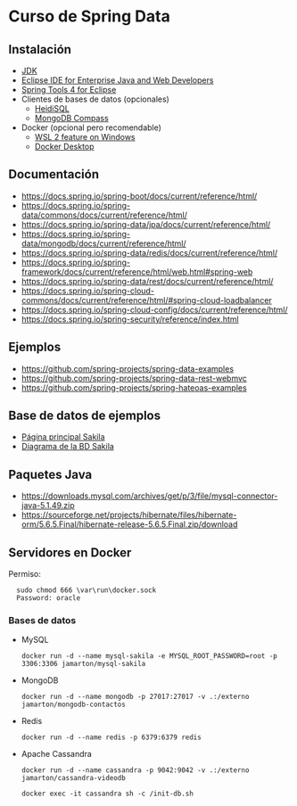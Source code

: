 # Curso de Spring Data

## Instalación

- [JDK](https://www.oracle.com/java/technologies/downloads/)
- [Eclipse IDE for Enterprise Java and Web Developers](https://www.eclipse.org/downloads/download.php?file=/technology/epp/downloads/release/2024-03/R/eclipse-jee-2024-03-R-win32-x86_64.zip)
- [Spring Tools 4 for Eclipse](https://spring.io/tools/)
- Clientes de bases de datos (opcionales)
  - [HeidiSQL](https://www.heidisql.com/download.php)
  - [MongoDB Compass](https://www.mongodb.com/try/download/compass)
- Docker (opcional pero recomendable)
  - [WSL 2 feature on Windows](https://learn.microsoft.com/es-es/windows/wsl/install)
  - [Docker Desktop](https://www.docker.com/get-started/)

## Documentación

- https://docs.spring.io/spring-boot/docs/current/reference/html/
- https://docs.spring.io/spring-data/commons/docs/current/reference/html/
- https://docs.spring.io/spring-data/jpa/docs/current/reference/html/
- https://docs.spring.io/spring-data/mongodb/docs/current/reference/html/
- https://docs.spring.io/spring-data/redis/docs/current/reference/html/
- https://docs.spring.io/spring-framework/docs/current/reference/html/web.html#spring-web
- https://docs.spring.io/spring-data/rest/docs/current/reference/html/
- https://docs.spring.io/spring-cloud-commons/docs/current/reference/html/#spring-cloud-loadbalancer
- https://docs.spring.io/spring-cloud-config/docs/current/reference/html/
- https://docs.spring.io/spring-security/reference/index.html

## Ejemplos

- https://github.com/spring-projects/spring-data-examples
- https://github.com/spring-projects/spring-data-rest-webmvc
- https://github.com/spring-projects/spring-hateoas-examples

## Base de datos de ejemplos

- [Página principal Sakila](https://dev.mysql.com/doc/sakila/en/)
- [Diagrama de la BD Sakila](http://trifulcas.com/wp-content/uploads/2018/03/sakila-er.png)

## Paquetes Java

- https://downloads.mysql.com/archives/get/p/3/file/mysql-connector-java-5.1.49.zip  
- https://sourceforge.net/projects/hibernate/files/hibernate-orm/5.6.5.Final/hibernate-release-5.6.5.Final.zip/download

## Servidores en Docker

Permiso:

      sudo chmod 666 \var\run\docker.sock
      Password: oracle

### Bases de datos

- MySQL

      docker run -d --name mysql-sakila -e MYSQL_ROOT_PASSWORD=root -p 3306:3306 jamarton/mysql-sakila

- MongoDB

      docker run -d --name mongodb -p 27017:27017 -v .:/externo jamarton/mongodb-contactos

- Redis

      docker run -d --name redis -p 6379:6379 redis

- Apache Cassandra

      docker run -d --name cassandra -p 9042:9042 -v .:/externo jamarton/cassandra-videodb
      
      docker exec -it cassandra sh -c /init-db.sh
